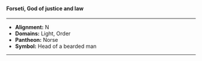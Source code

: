 #### Forseti, God of justice and law
___

- **Alignment:** N
- **Domains:** Light, Order
- **Pantheon:** Norse
- **Symbol:** Head of a bearded man
___
